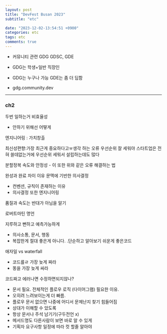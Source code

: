 ```yaml
---
layout: post
title: "DevFest Busan 2023"
subtitle: "etc"

date: "2023-12-02-13:54:51 +0900"
categories: etc
tags: etc
comments: true
---
```


- 커뮤니티 관련 GDG GDSC, GDE
- GDG는 학생+일반 직장인
- GDG는 누구나 가능 GDE는 좀 더 딥함

- gdg.community.dev

---

### ch2

두번 일하는거 비효율성

- 안하기 위해선 어떻게

엔지니어링 : 가치창출

최신성편향:가장 최근게 중요하다고ㅠ생각 하는 오류
우선순위 잘 세워야 스타트업은 전혀 쓸데없는거에 우선순위 세워서 설립하는데도 많다

분할정복 속도와 안정성 - 이 또한 위와 같은 오류 해결하는 법

완성과 완료 차이
이유 문맥에 기반한 의사결정

- 컨벤션, 규칙이 존재하는 이유
- 의사결정 또한 엔지니어링

품질과 속도는 반대가 아님을 알기

로버트마틴 명언

지루하고 뻔하고 예측가능하게

- 의사소통, 문서, 행동
- 복잡한게 절대 좋은게 아니다. .단순하고 알아보기 쉬운게 좋은코드

애자일 vs waterfall

- 코드를ㄹ 가장 늦게 짜라
- 똥을 가장 늦게 싸라

코드짜고 에러나면 수정하면되지않나?

- 문서 필요. 전체적인 플로우 로직 (다이어그램) 필요한 이유.
- 오히려 느려보이는게 더 빠름.
- 플로우 문서 없으면 나중에 어디서 문제난지 찾기 힘들어짐
- 상대가 이해할 수 았도록
- 항상 문서나 주석 남기기(구두전언 x)
- 메서드명도 다른사람이 보면 바로 알 수 있게
- 기획자 요구사항 일정에 따라 컷 할줄 알아야
